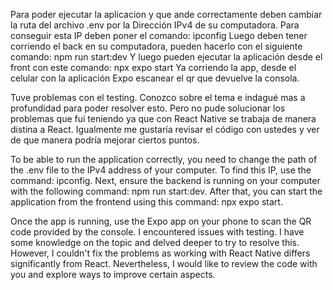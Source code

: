 Para poder ejecutar la aplicacion y que ande correctamente deben cambiar la ruta del archivo .env por la Dirección IPv4 de su computadora.
Para conseguir esta IP deben poner el comando:   ipconfig 
Luego deben tener corriendo el back en su computadora, pueden hacerlo con el siguiente comando:   npm run start:dev
Y luego pueden ejecutar la aplicación desde el front con este comando:   npx expo start
Ya corriendo la app, desde el celular con la aplicación Expo escanear el qr que devuelve la consola.

Tuve problemas con el testing. Conozco sobre el tema e indagué mas a profundidad para poder resolver esto. 
Pero no pude solucionar los problemas que fui teniendo ya que con React Native se trabaja de manera distina a React.
Igualmente me gustaría revisar el código con ustedes y ver de que manera podría mejorar ciertos puntos.


To be able to run the application correctly, you need to change the path of the .env file to the IPv4 address of your computer.
To find this IP, use the command:    ipconfig.
Next, ensure the backend is running on your computer with the following command:   npm run start:dev.
After that, you can start the application from the frontend using this command:   npx expo start.

Once the app is running, use the Expo app on your phone to scan the QR code provided by the console.
I encountered issues with testing. I have some knowledge on the topic and delved deeper to try to resolve this. However, I couldn't fix the problems as working with React Native differs significantly from React.
Nevertheless, I would like to review the code with you and explore ways to improve certain aspects.
